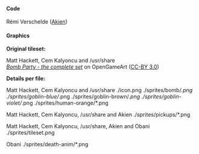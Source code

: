 #### Code

Rémi Verschelde ([Akien](http://github.com/akien-mga))

#### Graphics

**Original tileset:**  

Matt Hackett, Cem Kalyoncu and /usr/share  
[*Bomb Party - the complete set*](http://opengameart.org/content/bomb-party-the-complete-set) on OpenGameArt ([CC-BY 3.0](http://creativecommons.org/licenses/by/3.0/))

**Details per file:**

Matt Hackett, Cem Kalyoncu and /usr/share
./icon.png
./sprites/bomb/*.png
./sprites/goblin-blue/*.png
./sprites/goblin-brown/*.png
./sprites/goblin-violet/*.png
./sprites/human-orange/*.png

Matt Hackett, Cem Kalyoncu, /usr/share and Akien
./sprites/pickups/*.png

Matt Hackett, Cem Kalyoncu, /usr/share, Akien and Obani
./sprites/tileset.png

Obani
./sprites/death-anim/*.png
